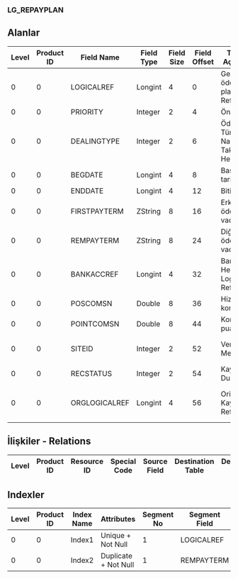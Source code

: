 ### LG_REPAYPLAN

## Alanlar

**Level**|**Product ID**|**Field Name**|**Field Type**|**Field Size**|**Field Offset**|**Türkçe Açıklama**|**Expression**
-----|-----|-----|-----|-----|-----|-----|-----
0|0|LOGICALREF|Longint|4|0|Geri ödeme planı log. Ref.|Repayment Plan Logical Reference
0|0|PRIORITY|Integer|2|4|Öncelik|Priority
0|0|DEALINGTYPE|Integer|2|6|Ödeme Türü; 0 Nakit; 1 Taksit; 2 Hepsi|Dealing Type;0. Cash;1. Installment;2. All
0|0|BEGDATE|Longint|4|8|Başlangıç tarihi|Start Date
0|0|ENDDATE|Longint|4|12|Bitiş Tarihi|End Date
0|0|FIRSTPAYTERM|ZString|8|16|Erken ödeme vadesi|Prepayment Due Date
0|0|REMPAYTERM|ZString|8|24|Diğer ödeme vadesi|Other Payment Due Date
0|0|BANKACCREF|Longint|4|32|Banka Hesabı Logical Ref.|BANKACC LOGICALREF
0|0|POSCOMSN|Double|8|36|Hizmet komisyonu|Service Commission
0|0|POINTCOMSN|Double|8|44|Komisyon puanı|Point Commission
0|0|SITEID|Integer|2|52|Veri Merkezi|Data Processing Site
0|0|RECSTATUS|Integer|2|54|Kayıt Durumu|Record Status
0|0|ORGLOGICALREF|Longint|4|56|Orijinal Kayıt Log. Ref.|Original Record Logical Reference

## İlişkiler - Relations
**Level**|**Product ID**|**Resource ID**|**Special Code**|**Source Field**|**Destination Table**|**Destination Field**|**Relation Type**|**Extra Condition**
-----|-----|-----|-----|-----|-----|-----|-----|-----

## Indexler
**Level**|**Product ID**|**Index Name**|**Attributes**|**Segment No**|**Segment Field**|**Sense**
-----|-----|-----|-----|-----|-----|-----
0|0|Index1|Unique + Not Null|1|LOGICALREF|Ascending
0|0|Index2|Duplicate + Not Null|1|REMPAYTERM|Ascending
